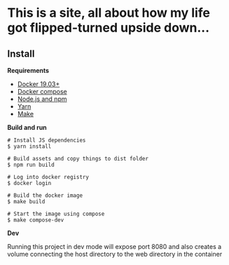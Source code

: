 This is a site, all about how my life got flipped-turned upside down...
====

Install
----

**Requirements**

* [Docker 19.03+](https://github.com/docker/docker-ce/releases/tag/v19.03.3-beta1)
* [Docker compose](https://docs.docker.com/compose/install)
* [Node.js and npm](https://nodejs.org/en/)
* [Yarn](https://yarnpkg.com/en/docs/install)
* [Make](https://en.wikipedia.org/wiki/Make_(software))

**Build and run**

```
# Install JS dependencies
$ yarn install

# Build assets and copy things to dist folder
$ npm run build

# Log into docker registry
$ docker login

# Build the docker image
$ make build

# Start the image using compose
$ make compose-dev
```

**Dev**

Running this project in dev mode will expose port 8080 
and also creates a volume connecting the host directory
to the web directory in the container

